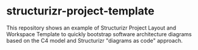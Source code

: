# structurizr-project-template
This repository shows an example of Structurizr Project Layout and Workspace Template to quickly bootstrap software architecture diagrams based on the C4 model and Structurizr "diagrams as code" approach.
